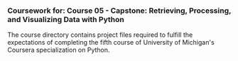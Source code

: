### Coursework for: Course 05 - Capstone: Retrieving, Processing, and Visualizing Data with Python

The course directory contains project files required to fulfill the expectations of completing the fifth course of University of Michigan's Coursera specialization on Python.
